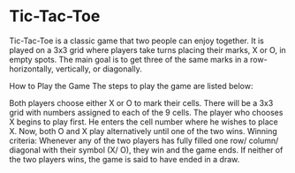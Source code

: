 # Tic-Tac-Toe
Tic-Tac-Toe is a classic game that two people can enjoy together. It is played on a 3x3 grid where players take turns placing their marks, X or O, in empty spots. The main goal is to get three of the same marks in a row-horizontally, vertically, or diagonally.

How to Play the Game
The steps to play the game are listed below:

Both players choose either X or O to mark their cells.
There will be a 3x3 grid with numbers assigned to each of the 9 cells.
The player who chooses X begins to play first.
He enters the cell number where he wishes to place X.
Now, both O and X play alternatively until one of the two wins.
Winning criteria: Whenever any of the two players has fully filled one row/ column/ diagonal with their symbol (X/ O), they win and the game ends.
If neither of the two players wins, the game is said to have ended in a draw.
